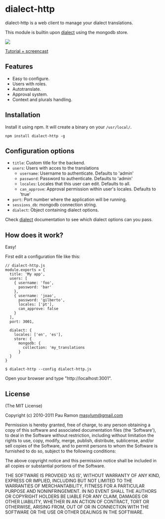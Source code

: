 # dialect-http

dialect-http is a web client to manage your dialect translations.

This module is builtin upon [dialect](http://github.com/masylum/dialect/) using the mongodb store.

<img src = "https://github.com/masylum/dialect-http/raw/master/lib/public/images/example.jpg" border = "0" />

[Tutorial + screencast](http://happynerds.tumblr.com/post/5161855930/dealing-with-translations-in-nodejs)

## Features

- Easy to configure.
- Users with roles.
- Autotranslate.
- Approval system.
- Context and plurals handling.

## Installation

Install it using npm. It will create a binary on your `/usr/local/`.

    npm install dialect-http -g

## Configuration options

  - `title`: Custom title for the backend.
  - `users`: Users with acces to the translations
    - `username`: Username to authenticate. Defaults to 'admin'
    - `password`: Password to authenticate. Defaults to 'admin'
    - `locales`: Locales that this user can edit. Defaults to all.
    - `can_approve`: Approval permission within user's locales. Defaults to 'true'
  - `port`: Port number where the application will be running.
  - `sessions_db`: mongodb connection string.
  - `dialect`: Object containing dialect options.

Check [dialect](http://github.com/masylum/dialect/) documentation to see which dialect options can you pass.

## How does it work?

Easy!

First edit a configuration file like this:

    // dialect-http.js
    module.exports = {
      title: 'My app',
      users: [
        { username: 'foo',
          password: 'bar'
        },
        { username: 'joao',
          password: 'gilberto',
          locales: ['pt'],
          can_approve: false
        }
      ],
      port: 3001,

      dialect: {
        locales: ['en', 'es'],
        store: {
          mongodb: {
            collection: 'my_translations
          }
      }
    }

    $ dialect-http --config dialect-http.js

Open your browser and type "http://localhost:3001".

## License

(The MIT License)

Copyright (c) 2010-2011 Pau Ramon <masylum@gmail.com>

Permission is hereby granted, free of charge, to any person obtaining a copy of this software and associated documentation files (the 'Software'), to deal in the Software without restriction, including without limitation the rights to use, copy, modify, merge, publish, distribute, sublicense, and/or sell copies of the Software, and to permit persons to whom the Software is furnished to do so, subject to the following conditions:

The above copyright notice and this permission notice shall be included in all copies or substantial portions of the Software.

THE SOFTWARE IS PROVIDED 'AS IS', WITHOUT WARRANTY OF ANY KIND, EXPRESS OR IMPLIED, INCLUDING BUT NOT LIMITED TO THE WARRANTIES OF MERCHANTABILITY, FITNESS FOR A PARTICULAR PURPOSE AND NONINFRINGEMENT. IN NO EVENT SHALL THE AUTHORS OR COPYRIGHT HOLDERS BE LIABLE FOR ANY CLAIM, DAMAGES OR OTHER LIABILITY, WHETHER IN AN ACTION OF CONTRACT, TORT OR OTHERWISE, ARISING FROM, OUT OF OR IN CONNECTION WITH THE SOFTWARE OR THE USE OR OTHER DEALINGS IN THE SOFTWARE.

